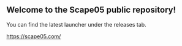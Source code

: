 ## Welcome to the Scape05 public repository!

You can find the latest launcher under the releases tab.

https://scape05.com/
